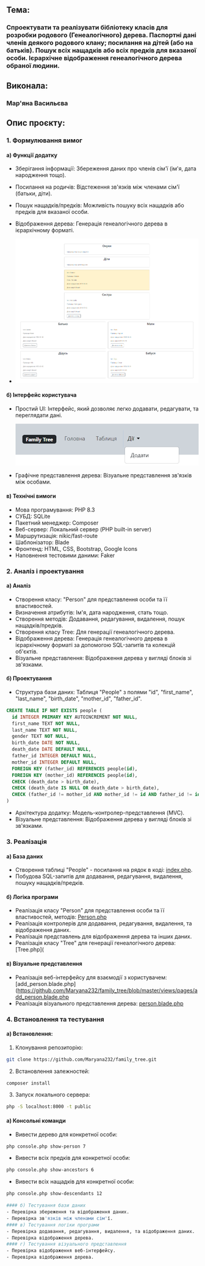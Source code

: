 ## Тема: 
### Спроектувати та реалізувати бібліотеку класів для розробки родового (Генеалогічного) дерева. Паспортні дані членів деякого родового клану; посилання на дітей (або на батьків). Пошук всіх нащадків або всіх предків для вказаної особи. Ієрархічне відображення генеалогічного дерева обраної людини.
## Виконала:
### Мар'яна Васильєва
## Опис проєкту:
### 1. Формулювання вимог
#### а) Функції додатку
- Зберігання інформації: Збереження даних про членів сім'ї (ім'я, дата народження тощо).
- Посилання на родичів: Відстеження зв'язків між членами сім'ї (батьки, діти).
- Пошук нащадків/предків: Можливість пошуку всіх нащадків або предків для вказаної особи.
- Відображення дерева: Генерація генеалогічного дерева в ієрархічному форматі.

- ![Скріншот 1](public/img1.png)

#### б) Інтерфейс користувача
- Простий UI: Інтерфейс, який дозволяє легко додавати, редагувати, та переглядати дані.

  ![Скріншот 2](public/img2.png)

- Графічне представлення дерева: Візуальне представлення зв'язків між особами.
#### в) Технічні вимоги
- Мова програмування: PHP 8.3
- СУБД: SQLite
- Пакетний менеджер: Composer
- Веб-сервер: Локальний сервер (PHP built-in server)
- Маршрутизація: nikic/fast-route
- Шаблонізатор: Blade 
- Фронтенд: HTML, CSS, Bootstrap, Google Icons
- Наповнення тестовими даними: Faker
### 2. Аналіз і проектування
#### а) Аналіз
- Створення класу: "Person" для представлення особи та її властивостей.
- Визначення атрибутів: Ім'я, дата народження, стать тощо.
- Створення методів: Додавання, редагування, видалення, пошук нащадків/предків.
- Створення класу Tree: Для генерації генеалогічного дерева.
- Відображення дерева: Генерація генеалогічного дерева в ієрархічному форматі за допомогою SQL-запитів та колекцій об'єктів.
- Візуальне представлення: Відображення дерева у вигляді блоків зі зв'язками.
#### б) Проектування
- Структура бази даних: Таблиця "People" з полями "id", "first_name", "last_name", "birth_date", "mother_id", "father_id".
```sql
CREATE TABLE IF NOT EXISTS people (
  id INTEGER PRIMARY KEY AUTOINCREMENT NOT NULL,
  first_name TEXT NOT NULL,
  last_name TEXT NOT NULL,
  gender TEXT NOT NULL,
  birth_date DATE NOT NULL,
  death_date DATE DEFAULT NULL,
  father_id INTEGER DEFAULT NULL,
  mother_id INTEGER DEFAULT NULL,
  FOREIGN KEY (father_id) REFERENCES people(id),
  FOREIGN KEY (mother_id) REFERENCES people(id),
  CHECK (death_date > birth_date),
  CHECK (death_date IS NULL OR death_date > birth_date),
  CHECK (father_id != mother_id AND mother_id != id AND father_id != id)
)
```
- Архітектура додатку: Модель-контролер-представлення (MVC).
- Візуальне представлення: Відображення дерева у вигляді блоків зі зв'язками.
### 3. Реалізація
#### а) База даних
- Створення таблиці "People" - посилання на рядок в коді: [index.php](https://github.com/Maryana232/family_tree/blob/a762eab343159a5b59c6449ca29f16381007f850/public/index.php#L25).
- Побудова SQL-запитів для додавання, редагування, видалення, пошуку нащадків/предків.
#### б) Логіка програми
- Реалізація класу "Person" для представлення особи та її властивостей, методів: [Person.php](https://github.com/Maryana232/family_tree/blob/master/src/Person.php)
- Реалізація контролерів для додавання, редагування, видалення, та відображення даних.
- Реалізація представлень для відображення дерева та інших даних.
- Реалізація класу "Tree" для генерації генеалогічного дерева: [Tree.php](
#### в) Візуальне представлення
- Реалізація веб-інтерфейсу для взаємодії з користувачем: [add_person.blade.php](https://github.com/Maryana232/family_tree/blob/master/views/pages/add_person.blade.php
- Реалізація візуального представлення дерева: [person.blade.php](https://github.com/Maryana232/family_tree/blob/master/views/pages/person.blade.php)
### 4. Встановлення та тестування
#### а) Встановлення:
1. Клонування репозиторію:
```bash
git clone https://github.com/Maryana232/family_tree.git
```
2. Встановлення залежностей:
```bash
composer install
```
3. Запуск локального сервера:
```bash
php -S localhost:8000 -t public
```
#### a) Консольні команди
- Вивести дерево для конкретної особи:
```bash
php console.php show-person 7
```
- Вивести всіх предків для конкретної особи:
```bash
php console.php show-ancestors 6
```
- Вивести всіх нащадків для конкретної особи:
```bash
php console.php show-descendants 12
```
```bash
#### б) Тестування бази даних
- Перевірка збереження та відображення даних.
- Перевірка зв'язків між членами сім'ї.
#### в) Тестування логіки програми
- Перевірка додавання, редагування, видалення, та відображення даних.
- Перевірка відображення дерева.
#### г) Тестування візуального представлення
- Перевірка відображення веб-інтерфейсу.
- Перевірка відображення дерева.

